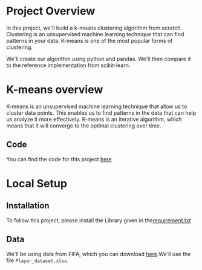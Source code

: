 # Project Overview

In this project, we'll build a k-means clustering algorithm from scratch.  Clustering is an unsupervised machine learning technique that can find patterns in your data.  K-means is one of the most popular forms of clustering.

We'll create our algorithm using python and pandas.  We'll then compare it to the reference implementation from scikit-learn.

# K-means overview

K-means is an unsupervised machine learning technique that allow us to cluster data points.  This enables us to find patterns in the data that can help us analyze it more effectively.  K-means is an iterative algorithm, which means that it will converge to the optimal clustering over time.


## Code

You can find the code for this project [here](https://github.com/SHAHURAJS/K-means)

# Local Setup

## Installation

To follow this project, please install the Library given in the[requirement.txt](https://github.com/SHAHURAJS/K-means/blob/main/requirement.txt)

## Data

We'll be using data from FIFA, which you can download [here](https://www.kaggle.com/datasets/stefanoleone992/fifa-22-complete-player-dataset).We'll use the file `Player_dataset.xlsx`. 